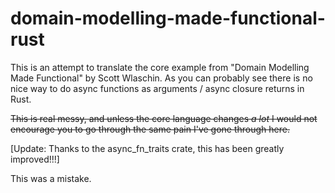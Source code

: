 # domain-modelling-made-functional-rust


This is an attempt to translate the core example from "Domain Modelling Made Functional" by Scott Wlaschin. 
As you can probably see there is no nice way to do async functions as arguments / async closure returns in Rust.

~~This is real messy, and unless the core language changes _a lot_ I would not encourage you to go through the same pain I've gone through here.~~

[Update: Thanks to the async_fn_traits crate, this has been greatly improved!!!]



This was a mistake.
